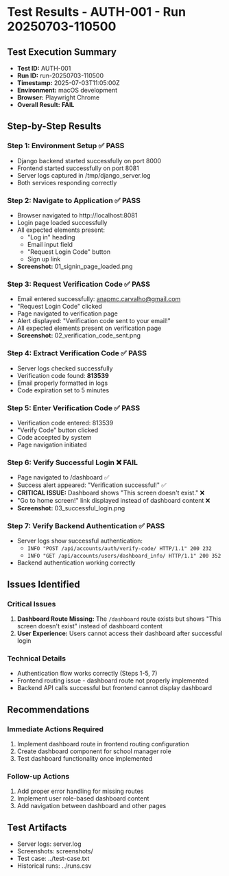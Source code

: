 # Test Results - AUTH-001 - Run 20250703-110500

## Test Execution Summary
- **Test ID:** AUTH-001
- **Run ID:** run-20250703-110500
- **Timestamp:** 2025-07-03T11:05:00Z
- **Environment:** macOS development
- **Browser:** Playwright Chrome
- **Overall Result:** **FAIL**

## Step-by-Step Results

### Step 1: Environment Setup ✅ PASS
- Django backend started successfully on port 8000
- Frontend started successfully on port 8081
- Server logs captured in /tmp/django_server.log
- Both services responding correctly

### Step 2: Navigate to Application ✅ PASS
- Browser navigated to http://localhost:8081
- Login page loaded successfully
- All expected elements present:
  - "Log in" heading
  - Email input field
  - "Request Login Code" button
  - Sign up link
- **Screenshot:** 01_signin_page_loaded.png

### Step 3: Request Verification Code ✅ PASS
- Email entered successfully: anapmc.carvalho@gmail.com
- "Request Login Code" clicked
- Page navigated to verification page
- Alert displayed: "Verification code sent to your email!"
- All expected elements present on verification page
- **Screenshot:** 02_verification_code_sent.png

### Step 4: Extract Verification Code ✅ PASS
- Server logs checked successfully
- Verification code found: **813539**
- Email properly formatted in logs
- Code expiration set to 5 minutes

### Step 5: Enter Verification Code ✅ PASS
- Verification code entered: 813539
- "Verify Code" button clicked
- Code accepted by system
- Page navigation initiated

### Step 6: Verify Successful Login ❌ FAIL
- Page navigated to /dashboard ✅
- Success alert appeared: "Verification successful!" ✅
- **CRITICAL ISSUE:** Dashboard shows "This screen doesn't exist." ❌
- "Go to home screen!" link displayed instead of dashboard content ❌
- **Screenshot:** 03_successful_login.png

### Step 7: Verify Backend Authentication ✅ PASS
- Server logs show successful authentication:
  - `INFO "POST /api/accounts/auth/verify-code/ HTTP/1.1" 200 232`
  - `INFO "GET /api/accounts/users/dashboard_info/ HTTP/1.1" 200 352`
- Backend authentication working correctly

## Issues Identified

### Critical Issues
1. **Dashboard Route Missing:** The `/dashboard` route exists but shows "This screen doesn't exist" instead of dashboard content
2. **User Experience:** Users cannot access their dashboard after successful login

### Technical Details
- Authentication flow works correctly (Steps 1-5, 7)
- Frontend routing issue - dashboard route not properly implemented
- Backend API calls successful but frontend cannot display dashboard

## Recommendations

### Immediate Actions Required
1. Implement dashboard route in frontend routing configuration
2. Create dashboard component for school manager role
3. Test dashboard functionality once implemented

### Follow-up Actions
1. Add proper error handling for missing routes
2. Implement user role-based dashboard content
3. Add navigation between dashboard and other pages

## Test Artifacts
- Server logs: server.log
- Screenshots: screenshots/
- Test case: ../test-case.txt
- Historical runs: ../runs.csv

